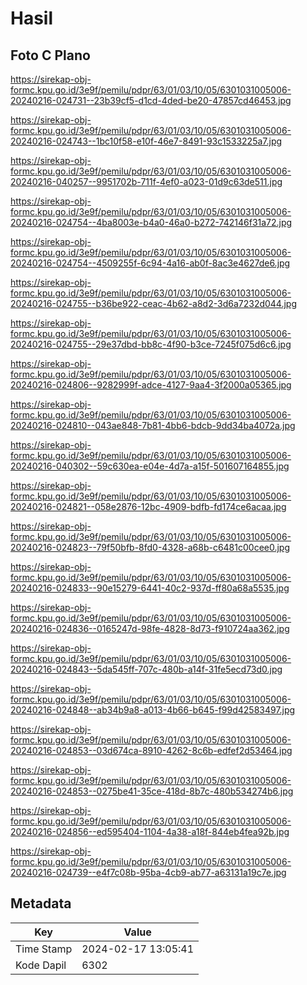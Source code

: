 # Hasil

## Foto C Plano

https://sirekap-obj-formc.kpu.go.id/3e9f/pemilu/pdpr/63/01/03/10/05/6301031005006-20240216-024731--23b39cf5-d1cd-4ded-be20-47857cd46453.jpg

https://sirekap-obj-formc.kpu.go.id/3e9f/pemilu/pdpr/63/01/03/10/05/6301031005006-20240216-024743--1bc10f58-e10f-46e7-8491-93c1533225a7.jpg

https://sirekap-obj-formc.kpu.go.id/3e9f/pemilu/pdpr/63/01/03/10/05/6301031005006-20240216-040257--9951702b-711f-4ef0-a023-01d9c63de511.jpg

https://sirekap-obj-formc.kpu.go.id/3e9f/pemilu/pdpr/63/01/03/10/05/6301031005006-20240216-024754--4ba8003e-b4a0-46a0-b272-742146f31a72.jpg

https://sirekap-obj-formc.kpu.go.id/3e9f/pemilu/pdpr/63/01/03/10/05/6301031005006-20240216-024754--4509255f-6c94-4a16-ab0f-8ac3e4627de6.jpg

https://sirekap-obj-formc.kpu.go.id/3e9f/pemilu/pdpr/63/01/03/10/05/6301031005006-20240216-024755--b36be922-ceac-4b62-a8d2-3d6a7232d044.jpg

https://sirekap-obj-formc.kpu.go.id/3e9f/pemilu/pdpr/63/01/03/10/05/6301031005006-20240216-024755--29e37dbd-bb8c-4f90-b3ce-7245f075d6c6.jpg

https://sirekap-obj-formc.kpu.go.id/3e9f/pemilu/pdpr/63/01/03/10/05/6301031005006-20240216-024806--9282999f-adce-4127-9aa4-3f2000a05365.jpg

https://sirekap-obj-formc.kpu.go.id/3e9f/pemilu/pdpr/63/01/03/10/05/6301031005006-20240216-024810--043ae848-7b81-4bb6-bdcb-9dd34ba4072a.jpg

https://sirekap-obj-formc.kpu.go.id/3e9f/pemilu/pdpr/63/01/03/10/05/6301031005006-20240216-040302--59c630ea-e04e-4d7a-a15f-501607164855.jpg

https://sirekap-obj-formc.kpu.go.id/3e9f/pemilu/pdpr/63/01/03/10/05/6301031005006-20240216-024821--058e2876-12bc-4909-bdfb-fd174ce6acaa.jpg

https://sirekap-obj-formc.kpu.go.id/3e9f/pemilu/pdpr/63/01/03/10/05/6301031005006-20240216-024823--79f50bfb-8fd0-4328-a68b-c6481c00cee0.jpg

https://sirekap-obj-formc.kpu.go.id/3e9f/pemilu/pdpr/63/01/03/10/05/6301031005006-20240216-024833--90e15279-6441-40c2-937d-ff80a68a5535.jpg

https://sirekap-obj-formc.kpu.go.id/3e9f/pemilu/pdpr/63/01/03/10/05/6301031005006-20240216-024836--0165247d-98fe-4828-8d73-f910724aa362.jpg

https://sirekap-obj-formc.kpu.go.id/3e9f/pemilu/pdpr/63/01/03/10/05/6301031005006-20240216-024843--5da545ff-707c-480b-a14f-31fe5ecd73d0.jpg

https://sirekap-obj-formc.kpu.go.id/3e9f/pemilu/pdpr/63/01/03/10/05/6301031005006-20240216-024848--ab34b9a8-a013-4b66-b645-f99d42583497.jpg

https://sirekap-obj-formc.kpu.go.id/3e9f/pemilu/pdpr/63/01/03/10/05/6301031005006-20240216-024853--03d674ca-8910-4262-8c6b-edfef2d53464.jpg

https://sirekap-obj-formc.kpu.go.id/3e9f/pemilu/pdpr/63/01/03/10/05/6301031005006-20240216-024853--0275be41-35ce-418d-8b7c-480b534274b6.jpg

https://sirekap-obj-formc.kpu.go.id/3e9f/pemilu/pdpr/63/01/03/10/05/6301031005006-20240216-024856--ed595404-1104-4a38-a18f-844eb4fea92b.jpg

https://sirekap-obj-formc.kpu.go.id/3e9f/pemilu/pdpr/63/01/03/10/05/6301031005006-20240216-024739--e4f7c08b-95ba-4cb9-ab77-a63131a19c7e.jpg


## Metadata

| Key        | Value               |
| ---------- | ------------------- |
| Time Stamp | 2024-02-17 13:05:41 |
| Kode Dapil | 6302                |



